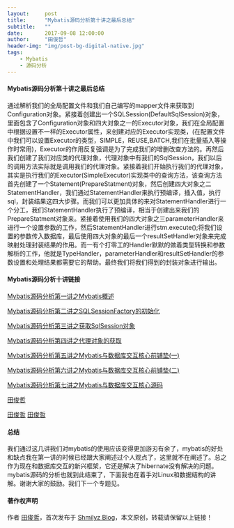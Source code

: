 ```yaml
---
layout:     post
title:      "Mybatis源码分析第十讲之最后总结"
subtitle:   ""
date:       2017-09-08 12:00:00
author:     "田俊哲"
header-img: "img/post-bg-digital-native.jpg"
tags:
    - Mybatis
    - 源码分析
---
```



	


#### Mybatis源码分析第十讲之最后总结



通过解析我们的全局配置文件和我们自己编写的mapper文件来获取到Configuration对象。紧接着创建出一个SQLSession(DefaultSqlSession)对象，里面包含了Configuration对象和四大对象之一的Executor对象，我们在全局配置中根据设置不一样的Executor属性，来创建对应的Executor实现类，(在配置文件中我们可以设置Executor的类型，SIMPLE，REUSE,BATCH,我们在批量插入等操作时常用)，Executor的作用反复强调是为了完成我们的增删改查方法的。再然后我们创建了我们对应类的代理对象，代理对象中有我们的SqlSession，我们以后的调用方法实际就是调用我们的代理对象。紧接着我们开始执行我们的代理对象，其实是执行我们的Executor(SimpleExecutor)实现类中的查询方法，该查询方法首先创建了一个Statement(PrepareStatment)对象，然后创建四大对象之二StatementHandler，我们通过StatementHandler来执行预编译，插入值，执行sql，封装结果这四大步骤。而我们可以更加具体的来对StatementHandler进行一个分工，我们StatementHandler执行了预编译，相当于创建出来我们的PrepareStatment对象来。紧接着使用我们的四大对象之三parameterHandler来进行一个设置参数的工作，然后StatementHandler进行stm.execute();将我们设置的参数传入数据库，最后使用四大对象的最后一个resultSetHandler对象来完成映射处理封装结果的作用。而一有个打零工的Handler默默的做着类型转换和参数解析的工作，他就是TypeHandler，parameterHandler和resultSetHandler的参数设置和处理结果都需要它的帮助。最终我们将我们得到的封装对象进行输出。


#### Mybatis源码分析十讲链接

[Mybatis源码分析第一讲之Mybatis概述](https://shmilyz.github.io/2017/08/10/Mybatisonec/)

[Mybatis源码分析第二讲之SQLSessionFactory的初始化](https://shmilyz.github.io/2017/08/11/Mybatistwo/)

[Mybatis源码分析第三讲之获取SqlSession对象](https://shmilyz.github.io/2017/08/22/Mybatisthree/)

[Mybatis源码分析第四讲之代理对象的获取](https://shmilyz.github.io/2017/09/01/Mybatisfour/)

[Mybatis源码分析第五讲之Mybatis与数据库交互核心前铺垫(一)](https://shmilyz.github.io/2017/09/02/Mybatisfive/)

[Mybatis源码分析第六讲之Mybatis与数据库交互核心前铺垫(二)](https://shmilyz.github.io/2017/09/03/Mybatissix/)

[Mybatis源码分析第七讲之Mybatis与数据库交互核心源码](https://shmilyz.github.io/2017/09/04/Mybatisseven/)

[田俊哲](https://shmilyz.github.io)

[田俊哲](https://shmilyz.github.io)
[田俊哲](https://shmilyz.github.io)

#### 总结


我们通过这几讲我们对mybatis的使用应该变得更加游刃有余了，mybatis的好处和缺点我在第一讲的时候已经跟大家阐述过个人观点了，这里就不在阐述了。总之作为现在和数据库交互的新兴框架，它还是解决了hibernate没有解决的问题。mybatis源码的分析也就到此结束了，下面我也在着手对Linux和数据结构的讲解。谢谢大家的鼓励。我们下一个专题见。



#### 著作权声明


作者 [田俊哲](https://shmilyz.github.io)，首次发布于 [Shmilyz Blog](https://shmilyz.github.io)，本文原创，转载请保留以上链接！

